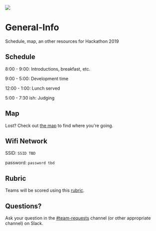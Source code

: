 ![](https://raw.githubusercontent.com/Hackathon2019/General-Info/master/HackathonLogo2019.png)
# General-Info
Schedule, map, an other resources for Hackathon 2019

## Schedule

8:00 - 9:00: Introductions, breakfast, etc.

9:00 - 5:00: Development time

12:00 - 1:00: Lunch served

5:00 - 7:30 ish: Judging

## Map
Lost? Check out [the map](https://raw.githubusercontent.com/Hackathon2019/General-Info/master/HubMap.png) to find where you're going.
  
## Wifi Network
SSID: `SSID TBD` 

password: `password tbd`

## Rubric
Teams will be scored using this [rubric](https://github.com/Hackathon2019/General-Info/blob/master/Rubric.pdf).

## Questions?

Ask your question in the [#team-requests](https://hackathon2019.slack.com/messages/CF4TJ01NU) channel (or other appropriate channel) on Slack. 
